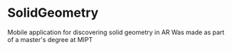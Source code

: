 # SolidGeometry
Mobile application for discovering solid geometry in AR
Was made as part of a master's degree at MIPT
